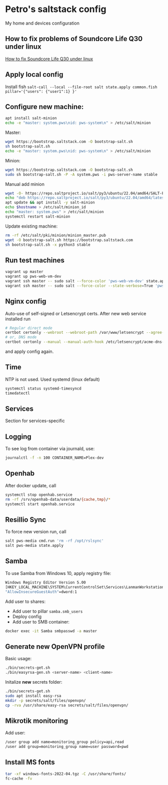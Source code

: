 # Petro's saltstack config

My home and devices configuration

## How to fix problems of Soundcore Life Q30 under linux

[How to fix Soundcore Life Q30 under linux](README_Soundcore_q30.md)

## Apply local config

Install fish
`salt-call --local --file-root salt state.apply common.fish pillar='{"users": {"user1":1} }'`

## Configure new machine:

```bash
apt install salt-minion
echo -e "master: system.pws\nid: pws-system\n" > /etc/salt/minion
```

Master:

```bash
wget https://bootstrap.saltstack.com -O bootstrap-salt.sh
sh bootstrap-salt.sh
echo -e "master: system.pws\nid: pws-system\n" > /etc/salt/minion
```

Minion:

```bash
wget https://bootstrap.saltstack.com -O bootstrap-salt.sh
sudo sh bootstrap-salt.sh -P -A system.pws -i pws-server-name stable
```

Manual add minion
```bash
wget -O- https://repo.saltproject.io/salt/py3/ubuntu/22.04/amd64/SALT-PROJECT-GPG-PUBKEY-2023.gpg | apt-key add -
echo "deb https://repo.saltproject.io/salt/py3/ubuntu/22.04/amd64/latest jammy main" > /etc/apt/sources.list.d/saltstack.list
apt update && apt install -y salt-minion
echo $hostname > /etc/salt/minion_id
echo "master: system.pws" > /etc/salt/minion
systemctl restart salt-minion
```

Update existing machine:

```bash
rm -rf /etc/salt/pki/minion/minion_master.pub
wget -O bootstrap-salt.sh https://bootstrap.saltstack.com
sh bootstrap-salt.sh -x python3 stable
```

## Run test machines

```bash
vagrant up master
vagrant up pws-web-vm-dev
vagrant ssh master -- sudo salt --force-color 'pws-web-vm-dev' state.apply
vagrant ssh master -- sudo salt --force-color --state-verbose=True 'pws-web-vm-dev' state.apply
```

## Nginx config

Auto-use of self-signed or Letsencrypt certs. After new web service installed run

```bash
# Regular direct mode
certbot certonly --webroot --webroot-path /var/www/letsencrypt --agree-tos -m email -d domain
# or, DNS mode
certbot certonly --manual --manual-auth-hook /etc/letsencrypt/acme-dns-auth.py --preferred-challenges dns --debug-challenges --agree-tos -m email -d domain
```

and apply config again.

## Time

NTP is not used. Used systemd (linux default)

```bash
systemctl status systemd-timesyncd
timedatectl
```

## Services

Section for services-specific

## Logging

To see log from container via journald, use:

```bash
journalctl -f -n 100 CONTAINER_NAME=Plex-dev
```

## Openhab

After docker update, call

```bash
systemctl stop openhab.service
rm -rf /srv/openhab-data/userdata/{cache,tmp}/*
systemctl start openhab.service
```

## Resillio Sync

To force new version run, call

```bash
salt pws-media cmd.run 'rm -rf /opt/rslsync'
salt pws-media state.apply
```

## Samba

To use Samba from Windows 10, apply registry file:

```bash
Windows Registry Editor Version 5.00
[HKEY_LOCAL_MACHINE\SYSTEM\CurrentControlSet\Services\LanmanWorkstation\Parameters]
"AllowInsecureGuestAuth"=dword:1
```

Add user to shares:

* Add user to pillar `samba.smb_users`
* Deploy config
* Add user to SMB container:

```bash
docker exec -it Samba smbpasswd -a master
```

## Generate new OpenVPN profile

Basic usage:

```bash
./bin/secrets-get.sh
./bin/easyrsa-gen.sh <server-name> <client-name>
```

Initalize **new** secrets folder:

```bash
./bin/secrets-get.sh
sudo apt install easy-rsa
mkdir -p secrets/salt/files/openvpn/
cp -rva /usr/share/easy-rsa secrets/salt/files/openvpn/
```

## Mikrotik monitoring

Add user:

```bash
/user group add name=monitoring_group policy=api,read
/user add group=monitoring_group name=user password=pwd
```

## Install MS fonts

```bash
tar -xf windows-fonts-2022-04.tgz -C /usr/share/fonts/
fc-cache -fv
```
